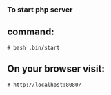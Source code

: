 ### To start php server
## command:
    # bash .bin/start
## On your browser visit: 
    # http://localhost:8080/    
